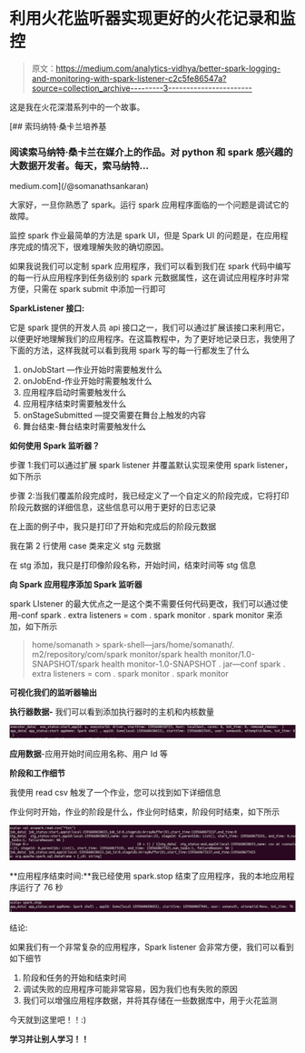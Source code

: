 # 利用火花监听器实现更好的火花记录和监控

> 原文：<https://medium.com/analytics-vidhya/better-spark-logging-and-monitoring-with-spark-listener-c2c5fe86547a?source=collection_archive---------3----------------------->

这是我在火花深潜系列中的一个故事。

[](/@somanathsankaran) [## 索玛纳特·桑卡兰培养基

### 阅读索马纳特·桑卡兰在媒介上的作品。对 python 和 spark 感兴趣的大数据开发者。每天，索马纳特…

medium.com](/@somanathsankaran) 

大家好，一旦你熟悉了 spark。运行 spark 应用程序面临的一个问题是调试它的故障。

监控 spark 作业最简单的方法是 spark UI，但是 Spark UI 的问题是，在应用程序完成的情况下，很难理解失败的确切原因。

如果我说我们可以定制 spark 应用程序，我们可以看到我们在 spark 代码中编写的每一行从应用程序到任务级别的 spark 元数据属性，这在调试应用程序时非常方便，只需在 spark submit 中添加一行即可

**SparkListener 接口:**

它是 spark 提供的开发人员 api 接口之一，我们可以通过扩展该接口来利用它，以便更好地理解我们的应用程序。在这篇教程中，为了更好地记录日志，我使用了下面的方法，这样我就可以看到我用 spark 写的每一行都发生了什么

1.  onJobStart —作业开始时需要触发什么
2.  onJobEnd-作业开始时需要触发什么
3.  应用程序启动时需要触发什么
4.  应用程序结束时需要触发什么
5.  onStageSubmitted —提交需要在舞台上触发的内容
6.  舞台结束-舞台结束时需要触发什么

**如何使用 Spark 监听器？**

步骤 1:我们可以通过扩展 spark listener 并覆盖默认实现来使用 spark listener，如下所示

步骤 2:当我们覆盖阶段完成时，我已经定义了一个自定义的阶段完成，它将打印阶段元数据的详细信息，这些信息可以用于更好的日志记录

在上面的例子中，我只是打印了开始和完成后的阶段元数据

我在第 2 行使用 case 类来定义 stg 元数据

在 stg 添加，我只是打印像阶段名称，开始时间，结束时间等 stg 信息

**向 Spark 应用程序添加 Spark 监听器**

spark LIstener 的最大优点之一是这个类不需要任何代码更改，我们可以通过使用-conf spark . extra listeners = com . spark monitor . spark monitor 来添加，如下所示

> home/somanath > spark-shell—jars/home/somanath/. m2/repository/com/spark monitor/spark health monitor/1.0-SNAPSHOT/spark health monitor-1.0-SNAPSHOT . jar—conf spark . extra listeners = com . spark monitor . spark monitor

**可视化我们的监听器输出**

**执行器数据-** 我们可以看到添加执行器时的主机和内核数量

![](img/cc6ad5c33198d305c4e3583c24ebedfb.png)

**应用数据**-应用开始时间应用名称、用户 Id 等

**阶段和工作细节**

我使用 read csv 触发了一个作业，您可以找到如下详细信息

作业何时开始，作业的阶段是什么，作业何时结束，阶段何时结束，如下所示

![](img/8b5e5e2a3f76efe971c6126c41ee9695.png)

**应用程序结束时间:**我已经使用 spark.stop 结束了应用程序，我的本地应用程序运行了 76 秒

![](img/2d851a2da441f7041ed8c8e4d16a5c27.png)

结论:

如果我们有一个非常复杂的应用程序，Spark listener 会非常方便，我们可以看到如下细节

1.  阶段和任务的开始和结束时间
2.  调试失败的应用程序可能非常容易，因为我们也有失败的原因
3.  我们可以增强应用程序数据，并将其存储在一些数据库中，用于火花监测

今天就到这里吧！！:)

**学习并让别人学习！！**